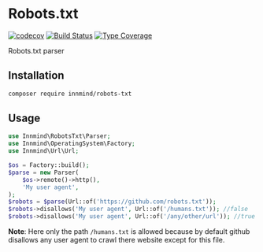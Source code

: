 # Robots.txt

[![codecov](https://codecov.io/gh/Innmind/Robots.txt/branch/develop/graph/badge.svg)](https://codecov.io/gh/Innmind/Robots.txt)
[![Build Status](https://github.com/Innmind/Robots.txt/workflows/CI/badge.svg?branch=master)](https://github.com/Innmind/Robots.txt/actions?query=workflow%3ACI)
[![Type Coverage](https://shepherd.dev/github/Innmind/Robots.txt/coverage.svg)](https://shepherd.dev/github/Innmind/Robots.txt)

Robots.txt parser

## Installation

```sh
composer require innmind/robots-txt
```

## Usage

```php
use Innmind\RobotsTxt\Parser;
use Innmind\OperatingSystem\Factory;
use Innmind\Url\Url;

$os = Factory::build();
$parse = new Parser(
    $os->remote()->http(),
    'My user agent',
);
$robots = $parse(Url::of('https://github.com/robots.txt'));
$robots->disallows('My user agent', Url::of('/humans.txt')); //false
$robots->disallows('My user agent', Url::of('/any/other/url')); //true
```

**Note**: Here only the path `/humans.txt` is allowed because by default github disallows any user agent to crawl there website except for this file.
